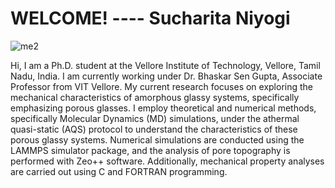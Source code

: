 # WELCOME! ---- Sucharita Niyogi
![me2](https://github.com/Sucharita-Niyogi/sucharita_physics.github.io/assets/109155031/5d843a66-d58b-488c-b8a7-5ab70b9c6a3e)

Hi, I am a Ph.D. student at the Vellore Institute of Technology, Vellore, Tamil Nadu, India. I am currently working under Dr. Bhaskar Sen Gupta, Associate Professor from VIT Vellore. My current research focuses on exploring the mechanical characteristics of amorphous glassy systems, specifically emphasizing porous glasses. I employ theoretical and numerical methods, specifically Molecular Dynamics (MD) simulations, under the athermal quasi-static (AQS) protocol to understand the characteristics of these porous glassy systems. Numerical simulations are conducted using the LAMMPS simulator package, and the analysis of pore topography is performed with Zeo++ software. Additionally, mechanical property analyses are carried out using C and FORTRAN programming.
